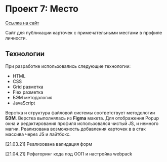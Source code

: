 # Проект 7: Место

[Ссылка на сайт](https://k3499.github.io/mesto/index.html "Ссылка на сайт")


Сайт для публикации карточек с примечательными местами в профиле личности.

## Технологии
При разработке использовались следующие технологии:
- HTML
- CSS
- Grid разметка
- Flex разметка
- БЭМ методалогия
- JavaScript


Верстка и структура файловой системы соответствует методологии **БЭМ**.
Верстка выполнялась из **Figma** макета. Для отображения Popup окна и редактирования профиля использовался чистый JS, и немного магии. Реализована возможность добавления карточек в в стак массива через JS и лайтбокс.

[21.03.21] Реализована валидация форм

[21.04.21] Рефаторинг кода под ООП и настройка webpack


